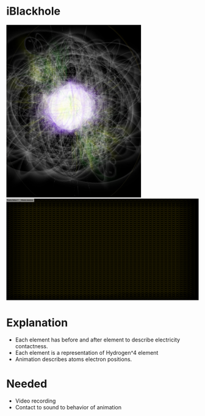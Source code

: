 # iBlackhole
![Alt text](img/iBlackhole.png?raw=true "iBlackhole")
![Alt text](img/grid.png?raw=true "Grid")
# Explanation
* Each element has before and after element to describe electricity contactness.
* Each element is a representation of Hydrogen^4 element
* Animation describes atoms electron positions.
# Needed
* Video recording
* Contact to sound to behavior of animation
